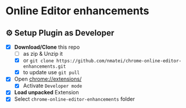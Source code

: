 # Online Editor enhancements

## ⚙ Setup Plugin as Developer

- [x] **Download/Clone** this repo
    - [ ] as zip & Unzip it
    - [x] or `git clone https://github.com/nmatei/chrome-online-editor-enhancements.git`
    - [x] to update use `git pull`
- [x] Open [chrome://extensions/](chrome://extensions/)
    - [x] Activate `Developer mode`
- [x] **Load unpacked** Extension
- [x] Select `chrome-online-editor-enhancements` folder
